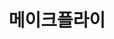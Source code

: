 ---
id: 6
title: 메이크플라이
caption: 성공적인 주식투자 플랫폼
url: https://makefly.co.kr/
category: Stock
device: PC, Mobile
---